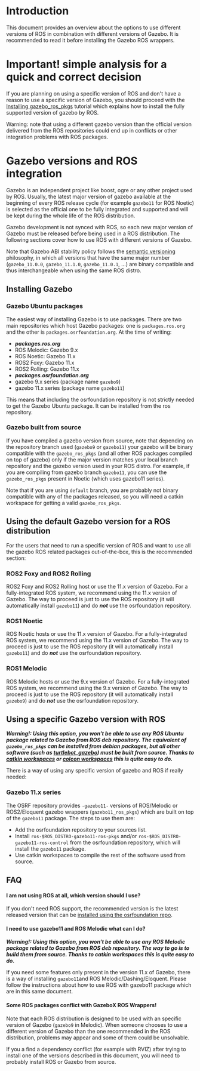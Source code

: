 # Introduction

This document provides an overview about the options to use different versions of ROS
 in combination with different versions of Gazebo.
It is recommended to read it before installing the Gazebo ROS wrappers.

# Important! simple analysis for a quick and correct decision

If you are planning on using a specific version of ROS and don't have a reason
to use a specific version of Gazebo, you should proceed with the
[Installing gazebo\_ros\_pkgs](/tutorials?tut=ros_installing&cat=connect_ros)
tutorial which explains how to install the fully supported version of gazebo
by ROS.

Warning: note that using a different gazebo version than the official version delivered from the ROS
repositories could end up in conflicts or other integration problems with ROS packages.

# Gazebo versions and ROS integration

Gazebo is an independent project like boost, ogre or
any other project used by ROS. Usually, the latest major version of gazebo
available at the beginning of every ROS release cycle (for example `gazebo11`
for ROS Noetic) is selected as the official one to be fully integrated and
supported and will be kept during the whole life of the ROS distribution.

Gazebo development is not synced with ROS, so each new major version of Gazebo
must be released before being used in a ROS distribution.  The following
sections cover how to use ROS with different versions of Gazebo.

Note that Gazebo ABI stability policy follows the
[semantic versioning](http://semver.org/) philosophy, in which all versions
that have the same major number (`gazebo_11.0.0`, `gazebo_11.1.0`,
`gazebo_11.0.1`, ...) are binary compatible and thus interchangeable when using
the same ROS distro.

## Installing Gazebo

### Gazebo Ubuntu packages

The easiest way of installing Gazebo is to use packages. There are two main repositories which host Gazebo packages: one is `packages.ros.org` and the other is `packages.osrfoundation.org`. At the time of writing:

 * ***packages.ros.org***
  *  ROS Melodic: Gazebo 9.x
  *  ROS Noetic: Gazebo 11.x
  *  ROS2 Foxy: Gazebo 11.x
  *  ROS2 Rolling: Gazebo 11.x
 * ***packages.osrfoundation.org***
  * gazebo 9.x series (package name `gazebo9`)
  * gazebo 11.x series (package name `gazebo11`)

This means that including the osrfoundation repository is not strictly needed to get the Gazebo Ubuntu package.
It can be installed from the ros repository.

### Gazebo built from source

If you have compiled a gazebo version from source, note that depending on the
repository branch used (`gazebo9` or `gazebo11`) your gazebo will be
binary compatible with the `gazebo_ros_pkgs` (and all other ROS packages compiled
on top of gazebo) only if the major version matches your local branch
repository and the gazebo version used in your ROS distro.  For example, if you
are compiling from gazebo branch `gazebo11`, you can use the `gazebo_ros_pkgs`
present in Noetic (which uses gazebo11 series).

Note that if you are using `default` branch, you are probably not binary
compatible with any of the packages released, so you will need a catkin
workspace for getting a valid `gazebo_ros_pkgs`.

## Using the default Gazebo version for a ROS distribution

For the users that need to run a specific version of ROS
 and want to use all the gazebo ROS related packages out-of-the-box,
 this is the recommended section:

### ROS2 Foxy and ROS2 Rolling
ROS2 Foxy and ROS2 Rolling host or use the 11.x version of Gazebo.
For a fully-integrated ROS system, we recommend using the 11.x version of
Gazebo.  The way to proceed is just to use the ROS repository (it will
automatically install `gazebo11`) and do ***not*** use the osrfoundation
repository.

### ROS1 Noetic
ROS Noetic hosts or use the 11.x version of Gazebo.
For a fully-integrated ROS system, we recommend using the 11.x version of
Gazebo.  The way to proceed is just to use the ROS repository (it will
automatically install `gazebo11`) and do ***not*** use the osrfoundation
repository.

### ROS1 Melodic
ROS Melodic hosts or use the 9.x version of Gazebo.
For a fully-integrated ROS system, we recommend using the 9.x version of
Gazebo.  The way to proceed is just to use the ROS repository (it will
automatically install `gazebo9`) and do ***not*** use the osrfoundation
repository.

## Using a specific Gazebo version with ROS
***Warning!: Using this option, you won't be able to use any ROS Ubuntu package
related to Gazebo from ROS deb repository.  The equivalent of `gazebo_ros_pkgs`
can be installed from debian packages, but all other software (such as
[turtlebot_gazebo](http://wiki.ros.org/turtlebot_gazebo)) must be built from
source.  Thanks to [catkin workspaces](http://wiki.ros.org/catkin/Tutorials/create_a_workspace)
or [colcon workspaces](https://docs.ros.org/en/rolling/Tutorials/Workspace/Creating-A-Workspace.html)
this is quite easy to do.***

There is a way of using any specific version of gazebo and ROS if really needed:

### Gazebo 11.x series

The OSRF repository provides `-gazebo11-` versions of ROS/Melodic or
ROS2/Eloquent gazebo wrappers (`gazebo11_ros_pkgs`) which are built on top of
the `gazebo11` package.  The steps to use them are:

 * Add the osrfoundation repository to your sources list.
 * Install `ros-$ROS_DISTRO-gazebo11-ros-pkgs` and/or `ros-$ROS_DISTRO-gazebo11-ros-control`
   from the osrfoundation repository, which will install the `gazebo11` package.
 * Use catkin workspaces to compile the rest of the software used from source.

## FAQ

#### I am not using ROS at all, which version should I use?

If you don't need ROS support, the recommended version is the latest released version that can be
 [installed using the osrfoundation repo](http://gazebosim.org/install).

#### I need to use gazebo11 and ROS Melodic what can I do?
***Warning!: Using this option, you won't be able to use any ROS Melodic package
related to Gazebo from ROS deb repository. The way to go is to build them from
source. Thanks to catkin workspaces this is quite easy to do.***

If you need some features only present in the version 11.x of Gazebo, there
is a way of installing `gazebo11`and ROS Melodic/Dashing/Eloquent. Please
follow the instructions about how to use ROS with gazebo11 package which
are in this same document.

#### Some ROS packages conflict with GazeboX ROS Wrappers!

Note that each ROS distribution is designed to be used with an specific version
of Gazebo (`gazebo9` in Melodic). When someone chooses to use a different version
of Gazebo than the one recommended in the ROS distribution, problems may appear
and some of them could be unsolvable.

If you a find a dependency conflict (for example with RVIZ) after trying to
install one of the versions described in this document, you will need to
probably install ROS or Gazebo from source.
